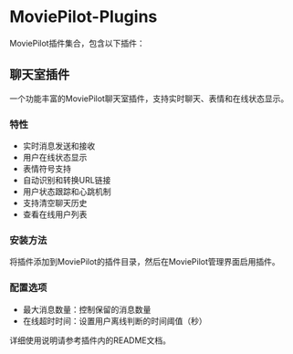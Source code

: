 # MoviePilot-Plugins

MoviePilot插件集合，包含以下插件：

## 聊天室插件

一个功能丰富的MoviePilot聊天室插件，支持实时聊天、表情和在线状态显示。

### 特性

- 实时消息发送和接收
- 用户在线状态显示
- 表情符号支持
- 自动识别和转换URL链接
- 用户状态跟踪和心跳机制
- 支持清空聊天历史
- 查看在线用户列表

### 安装方法

将插件添加到MoviePilot的插件目录，然后在MoviePilot管理界面启用插件。

### 配置选项

- 最大消息数量：控制保留的消息数量
- 在线超时时间：设置用户离线判断的时间阈值（秒）

详细使用说明请参考插件内的README文档。